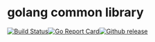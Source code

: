 # golang common library
[![Build Status](https://github.com/kubeservice-stack/common/actions/workflows/go.yml/badge.svg)](https://github.com/kubeservice-stack/common/actions/workflows/go.yml)[![Go Report Card](https://goreportcard.com/badge/github.com/kubeservice-stack/common)](https://goreportcard.com/report/github.com/kubeservice-stack/common)[![Github release](https://img.shields.io/github/v/release/kubeservice-stack/common)](https://github.com/kubeservice-stack/common/releases)
